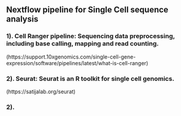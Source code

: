 <h2> Nextflow pipeline for Single Cell sequence analysis </h2>

<h3>1). Cell Ranger pipeline: Sequencing data preprocessing, including base calling, mapping and read counting.</h3> (https://support.10xgenomics.com/single-cell-gene-expression/software/pipelines/latest/what-is-cell-ranger)

<h3>2). Seurat: Seurat is an R toolkit for single cell genomics. </h3> (https://satijalab.org/seurat)

<h3>2). </h3>

